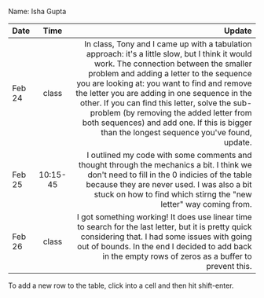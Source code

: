 Name: Isha Gupta 

| Date   |   Time   |                                                                                                                                                                                                                                                                                                                                                                                                                                                                              Update |
|:-------|:--------:|------------------------------------------------------------------------------------------------------------------------------------------------------------------------------------------------------------------------------------------------------------------------------------------------------------------------------------------------------------------------------------------------------------------------------------------------------------------------------------:|
| Feb 24 |  class   | In class, Tony and I came up with a tabulation approach: it's a little slow, but I think it would work. The connection between the smaller problem and adding a letter to the sequence you are looking at: you want to find and remove the letter you are adding in one sequence in the other. If you can find this letter, solve the sub-problem (by removing the added letter from both sequences) and add one. If this is bigger than the longest sequence you've found, update. |
| Feb 25 | 10:15-45 |                                                                                                                                                                                                                       I outlined my code with some comments and thought through the mechanics a bit. I think we don't need to fill in the 0 indicies of the table because they are never used. I was also a bit stuck on how to find which stirng the "new letter" way coming from. |
| Feb 26 |  class   |                                                                                                                                                                                                                       I got something working! It does use linear time to search for the last letter, but it is pretty quick considering that. I had some issues with going out of bounds. In the end I decided to add back in the empty rows of zeros as a buffer to prevent this. |


To add a new row to the table, click into a cell and then hit shift-enter.